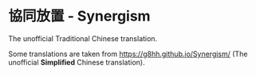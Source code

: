 # 協同放置 - Synergism

The unofficial Traditional Chinese translation.

Some translations are taken from https://g8hh.github.io/Synergism/ (The unofficial **Simplified** Chinese translation).

